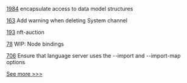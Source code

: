 
[1984](https://github.com/hyperledger/iroha/pull/1984) encapsulate access to data model structures

[163](https://github.com/hyperledger-labs/fabric-operations-console/pull/163) Add warning when deleting System channel

[193](https://github.com/hyperledger-labs/hyperledger-labs.github.io/pull/193) nft-auction

[78](https://github.com/hyperledger/fabric-protos/pull/78) WIP: Node bindings

[706](https://github.com/hyperledger-labs/solang/pull/706) Ensure that language server uses the --import and --import-map options


[See more >>>](https://start-here.hyperledger.org/pull-requests)
